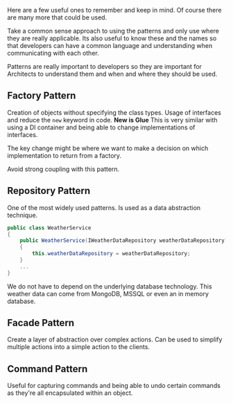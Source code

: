 Here are a few useful ones to remember and keep in mind. Of course there are many more that could be used.

Take a common sense approach to using the patterns and only use where they are really applicable. Its also useful to know these and the names so that developers can have a common language and understanding when communicating with each other.

Patterns are really important to developers so they are important for Architects to understand them and when and where they should be used.

## Factory Pattern
Creation of objects without specifying the class types.
Usage of interfaces and reduce the `new` keyword in code.
**New is Glue**
This is very similar with using a DI container and being able to change implementations of interfaces.

The key change might be where we want to make a decision on which implementation to return from a factory.

Avoid strong coupling with this pattern.

## Repository Pattern
One of the most widely used patterns.
Is used as a data abstraction technique.

```csharp
public class WeatherService
{
	public WeatherService(IWeatherDataRepository weatherDataRepository)
	{
		this.weatherDataRepository = weatherDataRepository;
	}
	...
}
```

We do not have to depend on the underlying database technology. This weather data can come from MongoDB, MSSQL or even an in memory database.

## Facade Pattern
Create a layer of abstraction over complex actions.
Can be used to simplify multiple actions into a simple action to the clients.

## Command Pattern
Useful for capturing commands and being able to undo certain commands as they're all encapsulated within an object.